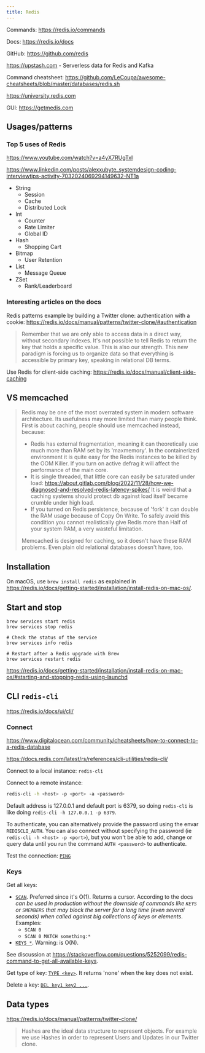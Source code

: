 ```yaml
---
title: Redis
---
```


Commands: https://redis.io/commands

Docs: https://redis.io/docs

GitHub: https://github.com/redis

https://upstash.com - Serverless data for Redis and Kafka

Command cheatsheet: https://github.com/LeCoupa/awesome-cheatsheets/blob/master/databases/redis.sh

https://university.redis.com

GUI: https://getmedis.com

## Usages/patterns

### Top 5 uses of Redis

https://www.youtube.com/watch?v=a4yX7RUgTxI

https://www.linkedin.com/posts/alexxubyte_systemdesign-coding-interviewtips-activity-7032024069294149632-NT1a

- String
  - Session
  - Cache
  - Distributed Lock
- Int
  - Counter
  - Rate Limiter
  - Global ID
- Hash
  - Shopping Cart
- Bitmap
  - User Retention
- List
  - Message Queue
- ZSet
  - Rank/Leaderboard

### Interesting articles on the docs

Redis patterns example by building a Twitter clone: authentication with a cookie: https://redis.io/docs/manual/patterns/twitter-clone/#authentication

> Remember that we are only able to access data in a direct way, without secondary indexes. It's not possible to tell Redis to return the key that holds a specific value. This is also our strength. This new paradigm is forcing us to organize data so that everything is accessible by primary key, speaking in relational DB terms.

Use Redis for client-side caching: https://redis.io/docs/manual/client-side-caching

## VS memcached

> Redis may be one of the most overrated system in modern software architecture.
> Its usefulness may more limited than many people think.
> First is about caching, people should use memcached instead, because:
>
> - Redis has external fragmentation, meaning it can theoretically use much more than RAM set by its 'maxmemory'. In the containerized environment it is quite easy for the Redis instances to be killed by the OOM Killer. If you turn on active defrag it will affect the performance of the main core.
> - It is single threaded, that little core can easily be saturated under load: https://about.gitlab.com/blog/2022/11/28/how-we-diagnosed-and-resolved-redis-latency-spikes/
>   It is weird that a caching systems should protect db against load itself became crumble under high load.
> - If you turned on Redis persistence, because of 'fork' it can double the RAM usage because of Copy On Write. To safely avoid this condition you cannot realistically give Redis more than Half of your system RAM, a very wasteful limitation.
>
> Memcached is designed for caching, so it doesn't have these RAM problems. Even plain old relational databases doesn't have, too.

## Installation

On macOS, use `brew install redis` as explained in https://redis.io/docs/getting-started/installation/install-redis-on-mac-os/.

## Start and stop

```shell
brew services start redis
brew services stop redis

# Check the status of the service
brew services info redis

# Restart after a Redis upgrade with Brew
brew services restart redis
```

https://redis.io/docs/getting-started/installation/install-redis-on-mac-os/#starting-and-stopping-redis-using-launchd

## CLI `redis-cli`

https://redis.io/docs/ui/cli/

### Connect

https://www.digitalocean.com/community/cheatsheets/how-to-connect-to-a-redis-database

https://docs.redis.com/latest/rs/references/cli-utilities/redis-cli/

Connect to a local instance: `redis-cli`

Connect to a remote instance:

```bash
redis-cli -h <host> -p <port> -a <password>
```

Default address is 127.0.0.1 and default port is 6379, so doing `redis-cli` is like doing `redis-cli -h 127.0.0.1 -p 6379`.

To authenticate, you can alternatively provide the password using the envar `REDISCLI_AUTH`. You can also connect without specifying the password (ie `redis-cli -h <host> -p <port>`), but you won't be able to add, change or query data until you run the command `AUTH <password>` to authenticate.

Test the connection: [`PING`](https://redis.io/commands/ping/)

### Keys

Get all keys:

- [`SCAN`](https://redis.io/commands/scan/). Preferred since it's O(1). Returns a cursor. According to the docs _can be used in production without the downside of commands like `KEYS` or `SMEMBERS` that may block the server for a long time (even several seconds) when called against big collections of keys or elements_. Examples:
  - `SCAN 0`
  - `SCAN 0 MATCH something:*`
- [`KEYS *`](https://redis.io/commands/keys/). Warning: is O(N).

See discussion at https://stackoverflow.com/questions/5252099/redis-command-to-get-all-available-keys.

Get type of key: [`TYPE <key>`](https://redis.io/commands/type/). It returns 'none' when the key does not exist.

Delete a key: [`DEL key1 key2 ...`](https://redis.io/commands/del/).

## Data types

https://redis.io/docs/manual/patterns/twitter-clone/

> Hashes are the ideal data structure to represent objects. For example we use Hashes in order to represent Users and Updates in our Twitter clone.
